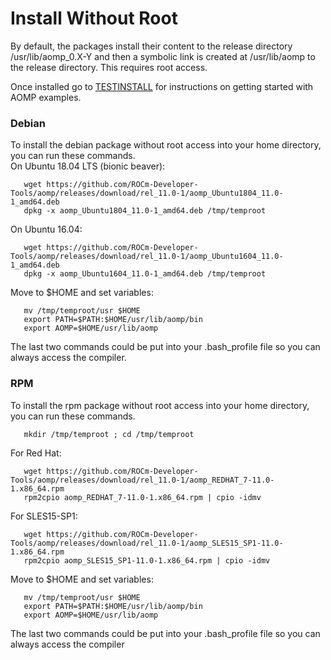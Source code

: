 # Install Without Root
By default, the packages install their content to the release directory /usr/lib/aomp_0.X-Y and then a  symbolic link is created at /usr/lib/aomp to the release directory. This requires root access.

Once installed go to [TESTINSTALL](TESTINSTALL.md) for instructions on getting started with AOMP examples.

### Debian
To install the debian package without root access into your home directory, you can run these commands.<br>
On Ubuntu 18.04 LTS (bionic beaver):
```
   wget https://github.com/ROCm-Developer-Tools/aomp/releases/download/rel_11.0-1/aomp_Ubuntu1804_11.0-1_amd64.deb
   dpkg -x aomp_Ubuntu1804_11.0-1_amd64.deb /tmp/temproot
```
On Ubuntu 16.04:
```
   wget https://github.com/ROCm-Developer-Tools/aomp/releases/download/rel_11.0-1/aomp_Ubuntu1604_11.0-1_amd64.deb
   dpkg -x aomp_Ubuntu1604_11.0-1_amd64.deb /tmp/temproot
```
Move to $HOME and set variables:
```
   mv /tmp/temproot/usr $HOME
   export PATH=$PATH:$HOME/usr/lib/aomp/bin
   export AOMP=$HOME/usr/lib/aomp
```
The last two commands could be put into your .bash_profile file so you can always access the compiler.

### RPM
To install the rpm package without root access into your home directory, you can run these commands.
```
   mkdir /tmp/temproot ; cd /tmp/temproot
```
For Red Hat:
```
   wget https://github.com/ROCm-Developer-Tools/aomp/releases/download/rel_11.0-1/aomp_REDHAT_7-11.0-1.x86_64.rpm
   rpm2cpio aomp_REDHAT_7-11.0-1.x86_64.rpm | cpio -idmv
```
For SLES15-SP1:
```
   wget https://github.com/ROCm-Developer-Tools/aomp/releases/download/rel_11.0-1/aomp_SLES15_SP1-11.0-1.x86_64.rpm
   rpm2cpio aomp_SLES15_SP1-11.0-1.x86_64.rpm | cpio -idmv
```
Move to $HOME and set variables:
```
   mv /tmp/temproot/usr $HOME
   export PATH=$PATH:$HOME/usr/lib/aomp/bin
   export AOMP=$HOME/usr/lib/aomp
```
The last two commands could be put into your .bash_profile file so you can always access the compiler
